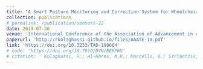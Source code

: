 ```yaml
---
title: "A Smart Posture Monitoring and Correction System for Wheelchair Users"
collection: publications
# permalink: /publication/sensors-22
date: 2019-07-26
venue: 'International Conference of the Association of Advancement in Assistive Technology Europe (AAATE)'
paperurl: 'http://rkolaghassi.github.io/files/AAATE-19.pdf'
link: 'https://doi.org/10.3233/TAD-190004'
# code: 'https://doi.org/10.7910/DVN/BEKPWV'
# citation: ' Kolaghassi, R.; Al-Hares, M.K.; Marcelli, G.; Sirlantzis, K. Performance of Deep Learning Models in Forecasting Gait Trajectories of Children with Neurological Disorders. Sensors 2022, 22, 2969. doi.org/10.3390/s22082969'
---
```

